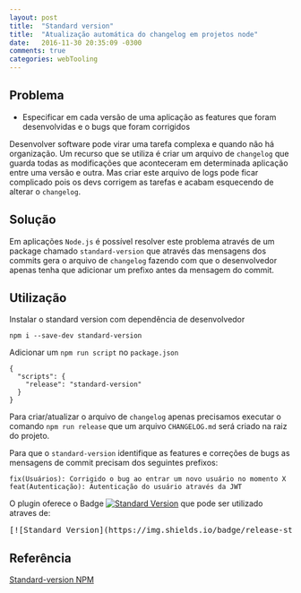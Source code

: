 ```yaml
---
layout: post
title:  "Standard version"
title:  "Atualização automática do changelog em projetos node"
date:	2016-11-30 20:35:09 -0300
comments: true
categories: webTooling
---
```


## Problema

- Especificar em cada versão de uma aplicação as features que foram desenvolvidas e o bugs que foram corrigidos


Desenvolver software pode virar uma tarefa complexa e quando não há organização. Um recurso que se utiliza é criar um arquivo de `changelog`
que guarda todas as modificações que aconteceram em determinada aplicação entre uma versão e outra. Mas criar este arquivo de logs pode ficar
complicado pois os devs corrigem as tarefas e acabam esquecendo de alterar o `changelog`.

## Solução

Em aplicações `Node.js` é possível resolver este problema através de um package chamado `standard-version` que através das mensagens dos commits
gera o arquivo de `changelog` fazendo com que o desenvolvedor apenas tenha que adicionar um prefixo antes da mensagem do commit.


## Utilização

Instalar o standard version com dependência de desenvolvedor


    npm i --save-dev standard-version


Adicionar um `npm run script` no `package.json`


    {
      "scripts": {
        "release": "standard-version"
      }
    }
    
Para criar/atualizar o arquivo de `changelog` apenas precisamos executar o comando `npm run release`
que um arquivo `CHANGELOG.md` será criado na raiz do projeto.

Para que o `standard-version` identifique as features e correções de bugs as mensagens de commit precisam dos seguintes prefixos:

    fix(Usuários): Corrigido o bug ao entrar um novo usuário no momento X
    feat(Autenticação): Autenticação do usuário através da JWT
    
O plugin oferece o Badge [![Standard Version](https://img.shields.io/badge/release-standard%20version-brightgreen.svg)](https://github.com/conventional-changelog/standard-version)
 que pode ser utilizado atraves de:
 
 <pre class="editor editor-colors"><div class="line"><span class="source gfm"><span class="link"><span class="punctuation definition begin gfm"><span>[!</span><span>[</span></span><span class="entity gfm"><span>Standard&nbsp;Version</span></span><span class="punctuation definition end gfm"><span>]</span></span><span class="markup underline link gfm"><span class="punctuation definition begin gfm"><span>(</span></span><span>https://img.shields.io/badge/release-standard%20version-brightgreen.svg</span><span class="punctuation definition end gfm"><span>)</span></span></span><span class="punctuation definition end gfm"><span>]</span></span><span class="markup underline link gfm"><span class="punctuation definition begin gfm"><span>(</span></span><span>https://github.com/conventional-changelog/standard-version</span><span class="punctuation definition end gfm"><span>)</span></span></span></span></span></div></pre>
 
## Referência

[Standard-version NPM](https://www.npmjs.com/package/standard-version)
